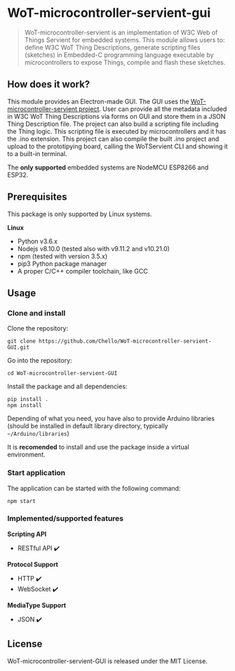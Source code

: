 # WoT-microcontroller-servient-gui

> WoT-microcontroller-servient is an implementation of W3C Web of Things Servient for embedded systems. This module allows users to: define W3C WoT Thing Descriptions, generate scripting files (sketches) in Embedded-C programming language executable by microcontrollers to expose Things, compile and flash these sketches.

## How does it work?

This module provides an Electron-made GUI. The GUI uses the [WoT-microcontroller-servient project](https://github.com/UniBO-PRISMLab/WoT-microcontroller-servient). User can provide all the metadata included in W3C WoT Thing Descriptions via forms on GUI and store them in a JSON Thing Description file. 
The project can also build a scripting file including the Thing logic. This scripting file is executed by microcontrollers and it has the .ino extension.
This project can also compile the built .ino project and upload to the prototipying board, calling the WoTServient CLI and showing it to a built-in terminal.

The **only supported** embedded systems are NodeMCU ESP8266 and ESP32. 

## Prerequisites
This package is only supported by Linux systems.

**Linux**
- Python v3.6.x
- Nodejs v8.10.0 (tested also with v9.11.2 and v10.21.0)
- npm (tested with version 3.5.x)
- pip3 Python package manager
- A proper C/C++ compiler toolchain, like GCC

## Usage
### Clone and install
Clone the repository:

```shell
git clone https://github.com/Chello/WoT-microcontroller-servient-GUI.git
```

Go into the repository:

```shell
cd WoT-microcontroller-servient-GUI
```
Install the package and all dependencies:

```shell
pip install .
npm install
```

Depending of what you need, you have also to provide Arduino libraries (should be installed in default library directory, typically ```~/Arduino/libraries```)

It is **recomended** to install and use the package inside a virtual environment.

### Start application

The application can be started with the following command:

```shell
npm start
```

### Implemented/supported features

**Scripting API**

- RESTful API :heavy_check_mark:

**Protocol Support**

- HTTP :heavy_check_mark:
- WebSocket :heavy_check_mark:

**MediaType Support**

- JSON :heavy_check_mark:

## License
WoT-microcontroller-servient-GUI is released under the MIT License.


